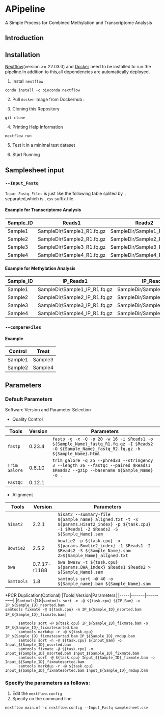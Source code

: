 # APipeline
A Simple Process for Combined Methylation and Transcriptome Analysis
## Introduction

## Installation
[Nextflow](https://nf-co.re/docs/usage/installation)(version >= 22.03.0) and [Docker](https://docs.docker.com/engine/install/) need to be installed to run the pipeline.In addition to this,all dependencies are automatically deployed.
1. Install `nextflow`
  ```
  conda install -c bioconda nextflow
  ```
2.  Pull `docker` Image from Dockerhub :

3.  Cloning this Repository
  ```
  git clone
  ```
4.  Printing Help Information
  ```
  nextflow run 
  ```
5.  Test it in a minimal test dataset

6.  Start Running 

## Samplesheet input
### `--Input_Fastq`
`Input Fastq Files` is just like the following table splited by `,` separated,which is `.csv` suffix file.
#### Example for Transcriptome Analysis
|Sample_ID|Reads1|Reads2|Barcode_File|
|---------|------|------|------------|
|Sample1|SampleDir/Sample1_R1.fq.gz|SampleDir/Sample1_R2.fq.gz|SampleDir/Barcode.txt|
|Sample2|SampleDir/Sample2_R1.fq.gz|SampleDir/Sample2_R2.fq.gz|SampleDir/Barcode.txt|
|Sample3|SampleDir/Sample3_R1.fq.gz|SampleDir/Sample3_R2.fq.gz|SampleDir/Barcode.txt|
|Sample4|SampleDir/Sample4_R1.fq.gz|SampleDir/Sample4_R2.fq.gz|SampleDir/Barcode.txt|

#### Example for Methylation Analysis
|Sample_ID|IP_Reads1|IP_Reads2|INPUT_Reads1|INPUT_Reads2|
|---------|---------|---------|------------|------------|
|Sample1|SampleDir/Sample1_IP_R1.fq.gz|SampleDir/Sample1_IP_R2.fq.gz|SampleDir/Sample1_INPUT_R1.fq.gz|SampleDir/Sample1_INPUT_R2.fq.gz|
|Sample2|SampleDir/Sample2_IP_R1.fq.gz|SampleDir/Sample2_IP_R2.fq.gz|SampleDir/Sample2_INPUT_R1.fq.gz|SampleDir/Sample2_INPUT_R2.fq.gz|
|Sample3|SampleDir/Sample3_IP_R1.fq.gz|SampleDir/Sample3_IP_R2.fq.gz|SampleDir/Sample3_INPUT_R1.fq.gz|SampleDir/Sample3_INPUT_R2.fq.gz|
|Sample4|SampleDir/Sample4_IP_R1.fq.gz|SampleDir/Sample4_IP_R2.fq.gz|SampleDir/Sample4_INPUT_R1.fq.gz|SampleDir/Sample4_INPUT_R2.fq.gz|

### `--CompareFiles`
#### Example
|Control|Treat|
|-------|-----|
|Sample1|Sample3|
|Sample2|Sample4|

## Parameters
### Default Parameters
Software Version and Parameter Selection

* Quality Control

|Tools|Version|Parameters|
|-----|-------|----------|
|`fastp`|0.23.4|`fastp -g -x -Q -p 20 -w 16 -i $Reads1 -o ${Sample_Name}_fastq_R1.fq.gz -I $Reads2 -O ${Sample_Name}_fastq_R2.fq.gz -h ${Sample_Name}.html`|
|`Trim Galore`|0.6.10|`trim_galore -q 25 --phred33 --stringency 3 --length 36 --fastqc --paired $Reads1 $Reads2 --gzip --basename ${Sample_Name} -o .`|
|`FastQC`|0.12.1|

* Alignment

|Tools|Version|Parameters|
|-----|-------|----------|
|`hisat2`|2.2.1|`hisat2 --summary-file ${Sample_name}_aligned.txt -t -x ${params.Hisat2_index} -p ${task.cpu} -1 $Reads1 -2 $Reads2 -S ${Sample_Name}.sam`|
|`Bowtie2`|2.5.2|`bowtie2 -p ${task.cpu} -x ${params.Bowtie2_index} -1 $Reads1 -2 $Reads2 -S ${Sample_Name}.sam 2>${Sample_Name}_aligned.txt`|
|`bwa`|0.7.17-r1188|`bwa bwasw -t ${task.cpu} ${params.BWA_index} $Reads1 $Reads2 > ${Sample_Name}.sam`|
|`Samtools`|1.8|`samtools sort -@ 40 -o ${Sample_name}.bam ${Sample_Name}.sam`|


*PCR Duplication(Optional)
|Tools|Version|Parameters|
|-----|-------|----------|
|`Samtools`|1.8|`samtools sort -n -@ ${task.cpu} ${IP_Bam} -o IP_${Sample_ID}_nsorted.bam`<br>
`samtools fixmate -@ ${task.cpu} -m IP_${Sample_ID}_nsorted.bam IP_${Sample_ID}_fixmate.bam`|

          samtools sort -@ ${task.cpu} IP_${Sample_ID}_fixmate.bam -o IP_${Sample_ID}_fixmatesorted.bam
          samtools markdup -r -@ ${task.cpu} IP_${Sample_ID}_fixmatesorted.bam IP_${Sample_ID}_rmdup.bam
          samtools sort -n -@ ${task.cpu} ${Input_Bam} -o Input_${Sample_ID}_nsorted.bam
          samtools fixmate -@ ${task.cpu} -m Input_${Sample_ID}_nsorted.bam Input_${Sample_ID}_fixmate.bam
          samtools sort -@ ${task.cpu} Input_${Sample_ID}_fixmate.bam -o Input_${Sample_ID}_fixmatesorted.bam
          samtools markdup -r -@ ${task.cpu} Input_${Sample_ID}_fixmatesorted.bam Input_${Sample_ID}_rmdup.bam

### Specify the parameters as follows:
1. Edit the `nextflow.config`
2. Specify on the command line
```
nextflow main.nf -c nextflow.config --Input_Fastq samplesheet.csv
```


###
